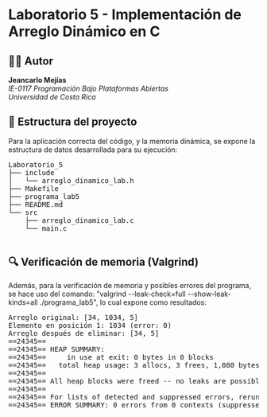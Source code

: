 # Laboratorio 5 - Implementación de Arreglo Dinámico en C

## 👨‍💻 Autor  
**Jeancarlo Mejías**  
*IE-0117 Programación Bajo Plataformas Abiertas*  
*Universidad de Costa Rica*

## 📂 Estructura del proyecto
Para la aplicación correcta del código, y la memoria dinámica, se expone la estructura de datos desarrollada para su ejecución:
<pre>
Laboratorio_5
├── include
│   └── arreglo_dinamico_lab.h
├── Makefile
├── programa_lab5
├── README.md
└── src
    ├── arreglo_dinamico_lab.c
    └── main.c

</pre>


## 🔍 Verificación de memoria (Valgrind)
Además, para la verificación de memoria y posibles errores del programa, se hace uso del comando: "valgrind --leak-check=full --show-leak-kinds=all ./programa_lab5", lo cual expone como resultados: 
<pre>
Arreglo original: [34, 1034, 5]
Elemento en posición 1: 1034 (error: 0)
Arreglo después de eliminar: [34, 5]
==24345== 
==24345== HEAP SUMMARY:
==24345==     in use at exit: 0 bytes in 0 blocks
==24345==   total heap usage: 3 allocs, 3 frees, 1,080 bytes allocated
==24345== 
==24345== All heap blocks were freed -- no leaks are possible
==24345== 
==24345== For lists of detected and suppressed errors, rerun with: -s
==24345== ERROR SUMMARY: 0 errors from 0 contexts (suppressed: 0 from 0)

<pre>


